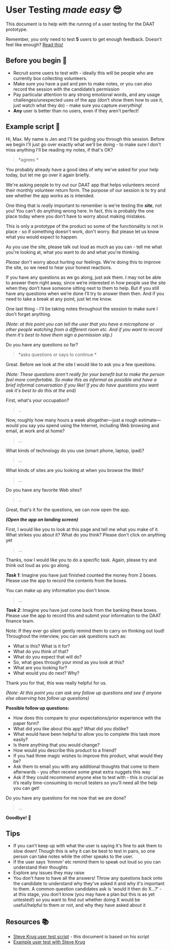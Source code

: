 # User Testing _*made easy*_ :sunglasses:

This document is to help with the runnng of a user testing for the DAAT prototype.

Remember, you only need to test __5__ users to get enough feedback. Doesn't feel like enough? [Read this!](https://www.nngroup.com/articles/why-you-only-need-to-test-with-5-users/)


## Before you begin :vertical_traffic_light:
* Recruit some users to test with - ideally this will be people who are currently box collecting volunteers. 
* Make sure you have a pad and pen to make notes, or you can also record the session with the candidate’s permission
* Pay particular attention to any strong emotional words, and any usage challenges/unexpected uses of the app (don’t show them how to use it, just watch what they do) - make sure you capture _*everything*_!
* __Any__ user is better than no users, even if they aren't perfect!


## Example script :scroll:
 Hi, Max. My name is Jen and I'll be guiding you through this session. Before we begin I'll just go over exactly what we'll be doing - to make sure I don't miss anything I'll be reading my notes, if that's OK?

> *agrees *

You probably already have a good idea of why we've asked for your help today, but let me go over it again briefly.  

We're asking people to try out our DAAT app that helps volunteers record their monthly volunteer return form. The purpose of our session is to try and see whether the app works as is intended.

One thing that is _*really*_ important to remember is we're testing the __*site*__, not you! You can’t do anything wrong here. In fact, this is probably the one place today where you don’t have to worry about making mistakes.

This is only a prototype of the product so some of the functionality is not in place - so if something doesn't work, don't worry. But please let us know what you would expect to happen.

As you use the site, please talk out loud as much as you can - tell me what you're looking at, what you want to do and what you're thinking.

_*Please*_ don't worry about hurting our feelings. We're doing this to improve the site, so we need to hear your honest reactions.

If you have any questions as we go along, just ask them. I may not be able to answer them right away, since we’re interested in how people use the site when they don’t have someone sitting next to them to help. But if you still have any questions when we’re done I’ll try to answer them then. And if you need to take a break at any point, just let me know.

One last thing - I'll be taking notes throughout the session to make sure I don't forget anything.

_*(Note: at this point you can tell the user that you have a microphone or other people watching from a different room etc. And if you want to record them it's best to have them sign a permission slip.)*_

Do you have any questions so far?

> *asks questions or says to continue *
>
Great. Before we look at the site I would like to ask you a few questions.

_*(Note: These questions aren't really for your benefit but to make the person feel more comfortable. So make this as informal as possible and have a brief informal conversation if you like! If you do have questions you want ask it's best to do this at the end)*_

First, what's your occupation?

> ..
>

Now, roughly how many hours a week altogether—just a rough estimate— would you say you spend using the Internet, including Web browsing and email, at work and at home?

> ...
>
What kinds of technology do you use (smart phone, laptop, ipad)?

> ...
>

What kinds of sites are you looking at when you browse the Web?

> ...
>

Do you have any favorite Web sites?

>..
>

Great, that's it for the questions, we can now open the app.

_**(Open the app on landing screen)**_

First, I would like you to look at this page and tell me what you make of it. What strikes you about it? What do you think? Please don't click on anything yet

> ...
>
Thanks, now I would like you to do a specific task. Again, please try and think out loud as you go along.

__*Task 1*__: Imagine you have just finished counted the money from 2 boxes. Please use the app to record the contents from the boxes.

You can make up any information you don't know.

> ...
>

__*Task 2*__: Imagine you have just come back from the banking these boxes. Please use the app to record this and submit your information to the DAAT finance team.

Note: If they ever go silent gently remind them to carry on thinking out loud! Throughout the interview, you can ask questions such as:
 - What is this? What is it for?
 - What do you think of that?
 - What do you expect that will do?
 - So, what goes through your mind as you look at this?
 - What are you looking for?
 - What would you do next? Why?


Thank you for that, this was really helpful for us.

_*(Note: At this point you can ask any follow up questions and see if anyone else observing has follow up questions)*_


__Possible follow up questions:__
* How does this compare to your expectations/prior experience with the paper form?
* What did you like about this app? What did you dislike?
* What would have been helpful to allow you to complete this task more easily?
* Is there anything that you would change?
* How would you describe this product to a friend?
* If you had three magic wishes to improve this product, what would they be?
* Ask them to email you with any additional thoughts that come to them afterwards - you often receive some great extra nuggets this way
* Ask if they could recommend anyone else to test with - this is crucial as it’s really time-consuming to recruit testers so you’ll need all the help you can get!

Do you have any questions for me now that we are done?

> ...
>
__Goodbye!__ :wave:

## Tips
* If you can't keep up with what the user is saying it's fine to ask them to slow down! Though this is why it can be best to test in pairs, so one person can take notes while the other speaks to the user.
* If the user says _*'hmmm'*_ etc remind them to speak out loud so you can understand their thoughts
* Explore any issues they may raise
* You don't have to have all the answers! Throw any questions back onto the candidate to understand why they've asked it and why it's important to them. A common question candidates ask is ‘would it then do X…?’ - at this stage, you don’t know (you may have a plan but this is as yet untested!) so you want to find out whether doing X would be useful/helpful to them or not, and why they have asked about it

## Resources :books:
* [Steve Krug user test script](https://sensible.com/downloads/test-script.pdf) - this document is based on his script
* [Example user test with Steve Krug](https://www.youtube.com/watch?v=QckIzHC99Xc)

